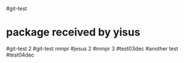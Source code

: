 #git-test
# package received by yisus
#git-test 2
#git-test mmpr
#jesus 2
#mmpr 3
#test03dec
#another test
#test04dec